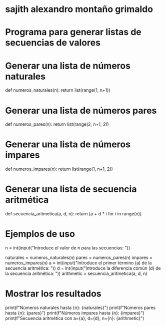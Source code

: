 # sajith alexandro montaño grimaldo

# Programa para generar listas de secuencias de valores

# Generar una lista de números naturales
def numeros_naturales(n):
    return list(range(1, n+1))

# Generar una lista de números pares
def numeros_pares(n):
    return list(range(2, n+1, 2))

# Generar una lista de números impares
def numeros_impares(n):
    return list(range(1, n+1, 2))

# Generar una lista de secuencia aritmética
def secuencia_aritmetica(a, d, n):
    return [a + d * i for i in range(n)]

# Ejemplos de uso
n = int(input("Introduce el valor de n para las secuencias: "))

naturales = numeros_naturales(n)
pares = numeros_pares(n)
impares = numeros_impares(n)
a = int(input("Introduce el primer término (a) de la secuencia aritmética: "))
d = int(input("Introduce la diferencia común (d) de la secuencia aritmética: "))
arithmetic = secuencia_aritmetica(a, d, n)

# Mostrar los resultados
print(f"Números naturales hasta {n}: {naturales}")
print(f"Números pares hasta {n}: {pares}")
print(f"Números impares hasta {n}: {impares}")
print(f"Secuencia aritmética con a={a}, d={d}, n={n}: {arithmetic}")
